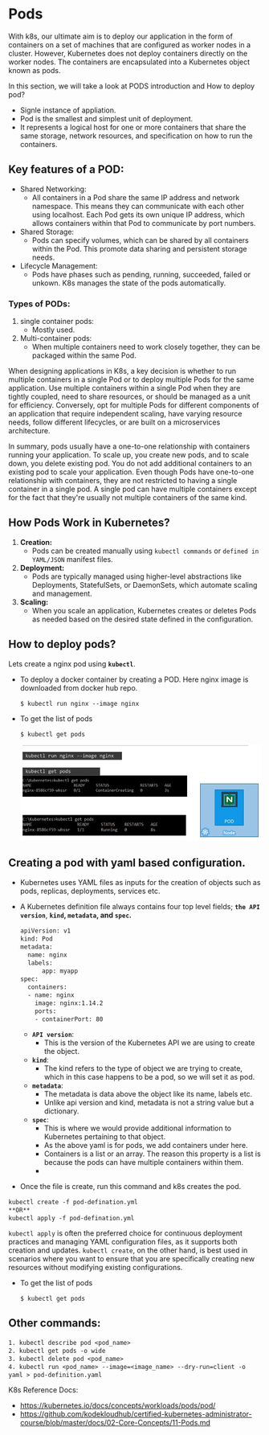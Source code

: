 # Pods

With k8s, our ultimate aim is to deploy our application in the form of containers on a set of machines that are configured as worker nodes in a cluster. However, Kubernetes does not deploy containers directly on the worker nodes. The containers are encapsulated into a Kubernetes object known as pods.

In this section, we will take a look at PODS introduction and How to deploy pod?
- Signle instance of appliation.
- Pod is the smallest and simplest unit of deployment.
- It represents a logical host for one or more containers that share the same storage, network resources, and specification on how to run the containers.

## Key features of a POD:
- Shared Networking:
    - All containers in a Pod share the same IP address and network namespace. This means they can communicate with each other using localhost. Each Pod gets its own unique IP address, which allows containers within that Pod to communicate by port numbers.
- Shared Storage:
    - Pods can specify volumes, which can be shared by all containers within the Pod. This promote data sharing and persistent storage needs.
- Lifecycle Management:
    - Pods have phases such as pending, running, succeeded, failed or unkown. K8s manages the state of the pods automatically.

### Types of PODs:
1. single container pods:
    - Mostly used.
2. Multi-container pods:
    - When multiple containers need to work closely together, they can be packaged within the same Pod.

When designing applications in K8s, a key decision is whether to run multiple containers in a single Pod or to deploy multiple Pods for the same application. Use multiple containers within a single Pod when they are tightly coupled, need to share resources, or should be managed as a unit for efficiency. Conversely, opt for multiple Pods for different components of an application that require independent scaling, have varying resource needs, follow different lifecycles, or are built on a microservices architecture.

In summary, pods usually have a one-to-one relationship with containers running your application. To scale up, you create new pods, and to scale down, you delete existing pod. You do not add additional containers to an existing pod to scale your application. Even though Pods have one-to-one relationship with containers, they are not restricted to having a single container in a single pod. A single pod can have multiple containers except for the fact that they're usually not multiple containers of the same kind.

## How Pods Work in Kubernetes?
1. **Creation:** 
    - Pods can be created manually using `kubectl commands` or `defined in YAML/JSON` manifest files.
2. **Deployment:** 
    - Pods are typically managed using higher-level abstractions like Deployments, StatefulSets, or DaemonSets, which automate scaling and management.
3. **Scaling:** 
    - When you scale an application, Kubernetes creates or deletes Pods as needed based on the desired state defined in the configuration.

## How to deploy pods?
Lets create a nginx pod using **`kubectl`**.

- To deploy a docker container by creating a POD. Here nginx image is downloaded from docker hub repo.
  ```
  $ kubectl run nginx --image nginx
  ```

- To get the list of pods
  ```
  $ kubectl get pods
  ```

    ![kubectl](kubectl.PNG)

## Creating a pod with yaml based configuration.

- Kubernetes uses YAML files as inputs for the creation of objects such as pods, replicas, deployments, services etc.
- A Kubernetes definition file always contains four top level fields; **`the API version`**, **`kind`, `metadata`, and `spec`.**

  ```
  apiVersion: v1
  kind: Pod
  metadata:
    name: nginx
    labels: 
        app: myapp
  spec:
    containers:
    - name: nginx
      image: nginx:1.14.2
      ports:
      - containerPort: 80
  ```
  - **`API version`**: 
      - This is the version of the Kubernetes API we are using to create the object.
  - **`kind`**: 
      - The kind refers to the type of object we are trying to create, which in this case happens to be a pod, so we will set it as pod.
  - **`metadata`**: 
      - The metadata is data above the object like its name, labels etc. 
      - Unlike api version and kind, metadata is not a string value but a dictionary.
  - **`spec`**: 
      - This is where we would provide additional information to Kubernetes pertaining to that object. 
      - As the above yaml is for pods, we add containers under here.
      - Containers is a list or an array. The reason this property is a list is because the pods can have multiple containers within them.
      - 
- Once the file is create, run this command and k8s creates the pod.
```
kubectl create -f pod-defination.yml
**OR**
kubectl apply -f pod-defination.yml
```

`kubectl apply` is often the preferred choice for continuous deployment practices and managing YAML configuration files, as it supports both creation and updates. 
`kubectl create`, on the other hand, is best used in scenarios where you want to ensure that you are specifically creating new resources without modifying existing configurations.

- To get the list of pods
  ```
  $ kubectl get pods
  ```

## Other commands:

```
1. kubectl describe pod <pod_name>
2. kubectl get pods -o wide
3. kubectl delete pod <pod_name>
4. kubectl run <pod_name> --image=<image_name> --dry-run=client -o yaml > pod-definition.yaml
```


K8s Reference Docs:
- https://kubernetes.io/docs/concepts/workloads/pods/pod/
- https://github.com/kodekloudhub/certified-kubernetes-administrator-course/blob/master/docs/02-Core-Concepts/11-Pods.md
